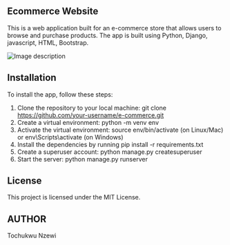 ## Ecommerce Website

This is a web application built for an e-commerce store that allows users to browse and purchase products. The app is built using Python, Django, javascript, HTML, Bootstrap.

![Image description](https://dev-to-uploads.s3.amazonaws.com/uploads/articles/l1pfs1x2i9bb31cl6mph.png)

## Installation

To install the app, follow these steps:

1. Clone the repository to your local machine: git clone https://github.com/your-username/e-commerce.git
2. Create a virtual environment: python -m venv env
3. Activate the virtual environment: source env/bin/activate (on Linux/Mac) or  env\Scripts\activate (on Windows)
4. Install the dependencies by running pip install -r requirements.txt
5. Create a superuser account: python manage.py createsuperuser
6. Start the server: python manage.py runserver

## License

This project is licensed under the MIT License.

## AUTHOR

Tochukwu Nzewi